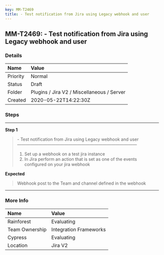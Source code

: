 ```yaml
---
key: MM-T2469
title: - Test notification from Jira using Legacy webhook and user
---
```


## MM-T2469: - Test notification from Jira using Legacy webhook and user

### Details

| Name     | Value                                      |
| :------- | :----------------------------------------- |
| Priority | Normal                                     |
| Status   | Draft                                      |
| Folder   | Plugins / Jira V2 / Miscellaneous / Server |
| Created  | 2020-05-22T14:22:30Z                       |

### Steps

<hr/>

**Step 1**

> <article>- Test notification from Jira using Legacy webhook and user<br>————————————————————————————<ol><li>Set up a webhook on a test jira instance</li><li>In Jira perform an action that is set as one of the events configured on your jira webhook</li></ol></article>

**Expected**

> <article>Webhook post to the Team and channel defined in the webhook</article>

<hr/>

### More Info

| Name           | Value                  |
| :------------- | :--------------------- |
| Rainforest     | Evaluating             |
| Team Ownership | Integration Frameworks |
| Cypress        | Evaluating             |
| Location       | Jira V2                |
